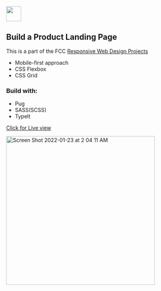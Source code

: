 # <img height="40px" src="https://img.shields.io/badge/free%20code%20camp-27273D?style=for-the-badge&logo=freecodecamp&logoColor=white"> 

## Build a Product Landing Page

This is a part of the FCC [Responsive Web Design Projects](https://www.freecodecamp.org/learn/responsive-web-design/responsive-web-design-projects/build-a-product-landing-page)

- Mobile-first approach
- CSS Flexbox
- CSS Grid

### Build with:

- Pug
- SASS(SCSS)
- TypeIt

 [Click for Live view](https://mia-7-7.github.io/FCC_Build-a-Product-Landing-Page/)


<img width="400px" alt="Screen Shot 2022-01-23 at 2 04 11 AM" src="https://user-images.githubusercontent.com/81501711/150673634-aadcfc8a-e3e9-44f6-8260-350d3f2ed9f2.png">

